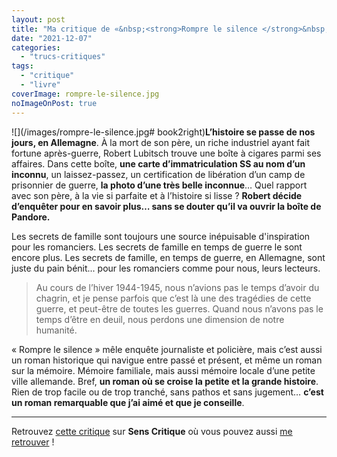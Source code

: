 ```yaml
---
layout: post
title: "Ma critique de «&nbsp;<strong>Rompre le silence </strong>&nbsp;» de <em>Mechtild Borrmann</em>"
date: "2021-12-07"
categories: 
  - "trucs-critiques"
tags: 
  - "critique"
  - "livre"
coverImage: rompre-le-silence.jpg
noImageOnPost: true
---
```


![](/images/rompre-le-silence.jpg# book2right)**L’histoire se passe de nos jours, en Allemagne**. À la mort de son père, un riche industriel ayant fait fortune après-guerre, Robert Lubitsch trouve une boîte à cigares parmi ses affaires. Dans cette boîte, **une carte d’immatriculation SS au nom d’un inconnu**, un laissez-passez, un certification de libération d’un camp de prisonnier de guerre, **la photo d’une très belle inconnue**… Quel rapport avec son père, à la vie si parfaite et à l’histoire si lisse ? **Robert décide d’enquêter pour en savoir plus… sans se douter qu’il va ouvrir la boîte de Pandore.**

Les secrets de famille sont toujours une source inépuisable d'inspiration pour les romanciers. Les secrets de famille en temps de guerre le sont encore plus. Les secrets de famille, en temps de guerre, en Allemagne, sont juste du pain bénit... pour les romanciers comme pour nous, leurs lecteurs.

> Au cours de l’hiver 1944-1945, nous n’avions pas le temps d’avoir du chagrin, et je pense parfois que c’est là une des tragédies de cette guerre, et peut-être de toutes les guerres. Quand nous n’avons pas le temps d’être en deuil, nous perdons une dimension de notre humanité.

« Rompre le silence » mêle enquête journaliste et policière, mais c’est aussi un roman historique qui navigue entre passé et présent, et même un roman sur la mémoire. Mémoire familiale, mais aussi mémoire locale d’une petite ville allemande. Bref, **un roman où se croise la petite et la grande histoire**. Rien de trop facile ou de trop tranché, sans pathos et sans jugement… **c’est un roman remarquable que j’ai aimé et que je conseille**.
 
* * *

Retrouvez [cette critique](https://www.senscritique.com/livre/Rompre_le_silence/critique/259946750) sur **Sens Critique** où vous pouvez aussi [me retrouver](http://www.senscritique.com/Arnaud_Malon) !
